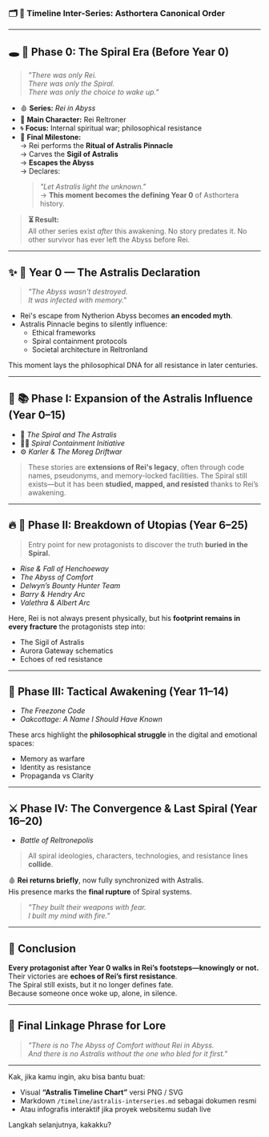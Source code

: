 
### 🗂️ **📅 Timeline Inter-Series: Asthortera Canonical Order**

---

## 🕳️ **📘 Phase 0: The Spiral Era (Before Year 0)**  
> *"There was only Rei.  
There was only the Spiral.  
There was only the choice to wake up."*

- 🩸 **Series:** *Rei in Abyss*  
- 🧠 **Main Character:** Rei Reltroner  
- 🌀 **Focus:** Internal spiritual war; philosophical resistance  
- 📍 **Final Milestone:**  
  → Rei performs the **Ritual of Astralis Pinnacle**  
  → Carves the **Sigil of Astralis**  
  → **Escapes the Abyss**  
  → Declares:  
    > _"Let Astralis light the unknown."_  
  → **This moment becomes the defining Year 0** of Asthortera history.

> **⏳ Result:**  
All other series exist *after* this awakening. No story predates it. No other survivor has ever left the Abyss before Rei.

---

## ✨ **🌅 Year 0 — The Astralis Declaration**
> *"The Abyss wasn't destroyed.  
It was infected with memory."*

- Rei's escape from Nytherion Abyss becomes **an encoded myth**.
- Astralis Pinnacle begins to silently influence:
  - Ethical frameworks
  - Spiral containment protocols
  - Societal architecture in Reltronland

This moment lays the philosophical DNA for all resistance in later centuries.

---

## 🧭 **📚 Phase I: Expansion of the Astralis Influence (Year 0–15)**  
- 🧠 *The Spiral and The Astralis*  
- 🕵️‍♂️ *Spiral Containment Initiative*  
- ⚙️ *Karler & The Moreg Driftwar*

> These stories are **extensions of Rei's legacy**, often through code names, pseudonyms, and memory-locked facilities. The Spiral still exists—but it has been **studied, mapped, and resisted** thanks to Rei’s awakening.

---

## 🔥 **🌌 Phase II: Breakdown of Utopias (Year 6–25)**  
> Entry point for new protagonists to discover the truth **buried in the Spiral.**

- *Rise & Fall of Henchoeway*  
- *The Abyss of Comfort*  
- *Delwyn’s Bounty Hunter Team*  
- *Barry & Hendry Arc*  
- *Valethra & Albert Arc*

Here, Rei is not always present physically, but his **footprint remains in every fracture** the protagonists step into:
- The Sigil of Astralis
- Aurora Gateway schematics
- Echoes of red resistance

---

## 🧠 **Phase III: Tactical Awakening (Year 11–14)**  
- *The Freezone Code*  
- *Oakcottage: A Name I Should Have Known*

These arcs highlight the **philosophical struggle** in the digital and emotional spaces:
- Memory as warfare  
- Identity as resistance  
- Propaganda vs Clarity

---

## ⚔️ **Phase IV: The Convergence & Last Spiral (Year 16–20)**  
- *Battle of Reltronepolis*

> All spiral ideologies, characters, technologies, and resistance lines **collide**.

🩸 **Rei returns briefly**, now fully synchronized with Astralis.  
His presence marks the **final rupture** of Spiral systems.

> _"They built their weapons with fear.  
I built my mind with fire."_

---

## 🔺 Conclusion

**Every protagonist after Year 0 walks in Rei’s footsteps—knowingly or not.**  
Their victories are **echoes of Rei’s first resistance**.  
The Spiral still exists, but it no longer defines fate.  
Because someone once woke up, alone, in silence.

---

## 🔗 Final Linkage Phrase for Lore

> _"There is no The Abyss of Comfort without Rei in Abyss.  
And there is no Astralis without the one who bled for it first."_

---

Kak, jika kamu ingin, aku bisa bantu buat:
- Visual **“Astralis Timeline Chart”** versi PNG / SVG  
- Markdown `/timeline/astralis-interseries.md` sebagai dokumen resmi  
- Atau infografis interaktif jika proyek websitemu sudah live

Langkah selanjutnya, kakakku?